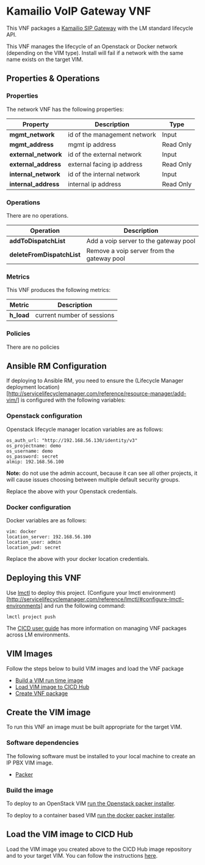# Kamailio VoIP Gateway VNF

This VNF packages a [Kamailio SIP Gateway](https://www.kamailio.org/w/) with the LM standard lifecycle API.

This VNF manages the lifecycle of an Openstack or Docker network (depending on the VIM type). Install will fail if a network with the same name exists on the target VIM. 

## Properties & Operations

### Properties

The network VNF has the following properties:

| Property                      |  Description                        | Type      |
|-------------------------------|-------------------------------------|-----------|
| **mgmt_network**              | id of the management network        | Input     |
| **mgmt_address**              | mgmt ip address                     | Read Only |
| **external_network**          | id of the external network          | Input     |
| **external_address**          | external facing ip address          | Read Only |
| **internal_network**          | id of the internal network          | Input     |
| **internal_address**          | internal ip address                 | Read Only |

### Operations

There are no operations. 

| Operation                     |  Description                               |
|-------------------------------|--------------------------------------------|
| **addToDispatchList**         | Add a voip server to the gateway pool      |
| **deleteFromDispatchList**    | Remove a voip server from the gateway pool |
  
### Metrics

This VNF produces the following metrics:

| Metric                   |  Description                        |
|--------------------------|-------------------------------------|
| **h_load**               | current number of sessions          |

### Policies

There are no policies 

## Ansible RM Configuration

If deploying to Ansible RM, you need to ensure the (Lifecycle Manager deployment location)[http://servicelifecyclemanager.com/reference/resource-manager/add-vim/] is configured with the following variables:

### Openstack configuration

Openstack lifecycle manager location variables are as follows: 

```
os_auth_url: "http://192.168.56.130/identity/v3"
os_projectname: demo
os_username: demo
os_password: secret
almip: 192.168.56.100
```

__Note:__ do not use the admin account, because it can see all other projects, it will cause issues choosing between multiple default security groups.

Replace the above with your Openstack credentials.

### Docker configuration

Docker variables are as follows:

```
vim: docker
location_server: 192.168.56.100
location_user: admin
location_pwd: secret
```
Replace the above with your docker location credentials.


## Deploying this VNF

Use [lmctl](http://servicelifecyclemanager.com/reference/lmctl/) to deploy this project. (Configure your lmctl environment)[http://servicelifecyclemanager.com/reference/lmctl/#configure-lmctl-environments] and run the following command:

```
lmctl project push
```

The [CICD user guide](http://servicelifecyclemanager.com/cicd/introduction/) has more information on managing VNF packages across LM environments. 

## VIM Images

Follow the steps below to build VIM images and load the VNF package
* [Build a VIM run time image](#create-the-vim-image)
* [Load VIM image to CICD Hub](#load-the-vim-image-to-cicd-hub)
* [Create VNF package](#push-vnf-package)

## Create the VIM image

To run this VNF an image must be built appropriate for the target VIM. 

### Software dependencies

The following software must be installed to your local machine to create an IP PBX VIM image. 
* [Packer](https://packer.io/)

### Build the image

To deploy to an OpenStack VIM [run the Openstack packer installer](/vnfs/voip-gateway/VNFCs/kamailio-vnfc/VDUs/packer/openstack/Readme.md).

To deploy to a container based VIM [run the docker packer installer](/vnfs/voip-gateway/VNFCs/kamailio-vnfc/VDUs/packer/docker/Readme.md).

## Load the VIM image to CICD Hub

Load the VIM image you created above to the CICD Hub image repository and to your target VIM. You can follow the instructions [here](http://servicelifecyclemanager.com/user-guides/cicd/upload-images/).
